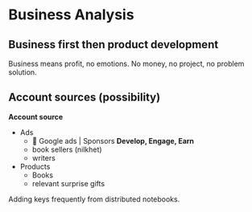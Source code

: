 # Business Analysis #

Business first then product development
---------------------------------------
Business means profit, no emotions. No money, no project, no problem solution.


Account sources (possibility)
-----------------------------
**Account source**
  - Ads
    - &#x1F49A; Google ads | Sponsors **Develop, Engage, Earn**
    - book sellers (nilkhet)
    - writers
  - Products
    - Books
    - relevant surprise gifts

Adding keys frequently from distributed notebooks.
